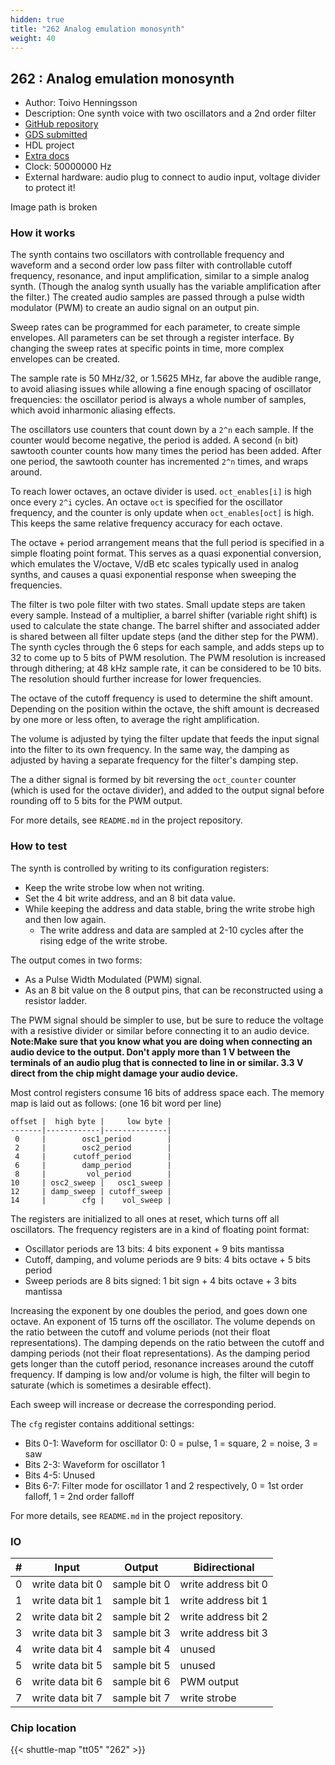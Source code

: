 ```yaml
---
hidden: true
title: "262 Analog emulation monosynth"
weight: 40
---
```


## 262 : Analog emulation monosynth

* Author: Toivo Henningsson
* Description: One synth voice with two oscillators and a 2nd order filter
* [GitHub repository](https://github.com/toivoh/tt05-synth)
* [GDS submitted](https://github.com/toivoh/tt05-synth/actions/runs/6755671643)
* HDL project
* [Extra docs](https://github.com/toivoh/tt05-synth/blob/main/README.md)
* Clock: 50000000 Hz
* External hardware: audio plug to connect to audio input, voltage divider to protect it!

Image path is broken

### How it works

The synth contains two oscillators with controllable frequency and waveform
and a second order low pass filter with controllable cutoff frequency, resonance, and input amplification,
similar to a simple analog synth. (Though the analog synth usually has the variable amplification after the filter.)
The created audio samples are passed through a pulse width modulator (PWM) to create an audio signal on an output pin.

Sweep rates can be programmed for each parameter, to create simple envelopes.
All parameters can be set through a register interface. By changing the sweep rates at specific points in time, more complex envelopes can be created.

The sample rate is 50 MHz/32, or 1.5625 MHz, far above the audible range, to avoid aliasing issues while allowing a fine enough spacing of oscillator frequencies:
the oscillator period is always a whole number of samples, which avoid inharmonic aliasing effects.

The oscillators use counters that count down by a `2^n` each sample. If the counter would become negative, the period is added.
A second (`n` bit) sawtooth counter counts how many times the period has been added.
After one period, the sawtooth counter has incremented `2^n` times, and wraps around.

To reach lower octaves, an octave divider is used. `oct_enables[i]` is high once every `2^i` cycles.
An octave `oct` is specified for the oscillator frequency, and the counter is only update when `oct_enables[oct]` is high.
This keeps the same relative frequency accuracy for each octave.

The octave + period arrangement means that the full period is specified in a simple floating point format.
This serves as a quasi exponential conversion, which emulates the V/octave, V/dB etc scales typically used in analog synths,
and causes a quasi exponential response when sweeping the frequencies.

The filter is two pole filter with two states. Small update steps are taken every sample.
Instead of a multiplier, a barrel shifter (variable right shift) is used to calculate the state change.
The barrel shifter and associated adder is shared between all filter update steps (and the dither step for the PWM).
The synth cycles through the 6 steps for each sample, and adds steps up to 32 to come up to 5 bits of PWM resolution.
The PWM resolution is increased through dithering; at 48 kHz sample rate, it can be considered to be 10 bits.
The resolution should further increase for lower frequencies.

The octave of the cutoff frequency is used to determine the shift amount.
Depending on the position within the octave, the shift amount is decreased by one more or less often, to average the right amplification.

The volume is adjusted by tying the filter update that feeds the input signal into the filter to its own frequency.
In the same way, the damping as adjusted by having a separate frequency for the filter's damping step.

The a dither signal is formed by bit reversing the `oct_counter` counter (which is used for the octave divider),
and added to the output signal before rounding off to 5 bits for the PWM output.

For more details, see `README.md` in the project repository.


### How to test

The synth is controlled by writing to its configuration registers:

- Keep the write strobe low when not writing.
- Set the 4 bit write address, and an 8 bit data value.
- While keeping the address and data stable, bring the write strobe high and then low again.
  - The write address and data are sampled at 2-10 cycles after the rising edge of the write strobe.

The output comes in two forms:

- As a Pulse Width Modulated (PWM) signal.
- As an 8 bit value on the 8 output pins, that can be reconstructed using a resistor ladder.

The PWM signal should be simpler to use, but be sure to reduce the voltage with a resistive divider or similar
before connecting it to an audio device.
**Note:Make sure that you know what you are doing when connecting an audio device to the output.
Don't apply more than 1 V between the terminals of an audio plug that is connected to line in or similar.
3.3 V direct from the chip might damage your audio device.**

Most control registers consume 16 bits of address space each.
The memory map is laid out as follows: (one 16 bit word per line)

```
offset |  high byte |     low byte |
-------|------------|--------------|
 0     |        osc1_period        |
 2     |        osc2_period        |
 4     |      cutoff_period        |
 6     |        damp_period        |
 8     |         vol_period        |
10     | osc2_sweep |   osc1_sweep |
12     | damp_sweep | cutoff_sweep |
14     |        cfg |    vol_sweep |
```

The registers are initialized to all ones at reset, which turns off all oscillators.
The frequency registers are in a kind of floating point format:

- Oscillator periods are 13 bits: 4 bits exponent + 9 bits mantissa
- Cutoff, damping, and volume periods are 9 bits: 4 bits octave + 5 bits period
- Sweep periods are 8 bits signed: 1 bit sign + 4 bits octave + 3 bits mantissa

Increasing the exponent by one doubles the period, and goes down one octave. An exponent of 15 turns off the oscillator.
The volume depends on the ratio between the cutoff and volume periods (not their float representations).
The damping depends on the ratio between the cutoff and damping periods (not their float representations).
As the damping period gets longer than the cutoff period, resonance increases around the cutoff frequency.
If damping is low and/or volume is high, the filter will begin to saturate (which is sometimes a desirable effect).

Each sweep will increase or decrease the corresponding period.

The `cfg` register contains additional settings:

- Bits 0-1: Waveform for oscillator 0: 0 = pulse, 1 = square, 2 = noise, 3 = saw
- Bits 2-3: Waveform for oscillator 1
- Bits 4-5: Unused
- Bits 6-7: Filter mode for oscillator 1 and 2 respectively, 0 = 1st order falloff, 1 = 2nd order falloff

For more details, see `README.md` in the project repository.


### IO

| # | Input        | Output       | Bidirectional      |
|---|--------------|--------------| -------------------|
| 0 | write data bit 0  | sample bit 0 | write address bit 0 |
| 1 | write data bit 1  | sample bit 1 | write address bit 1 |
| 2 | write data bit 2  | sample bit 2 | write address bit 2 |
| 3 | write data bit 3  | sample bit 3 | write address bit 3 |
| 4 | write data bit 4  | sample bit 4 | unused |
| 5 | write data bit 5  | sample bit 5 | unused |
| 6 | write data bit 6  | sample bit 6 | PWM output |
| 7 | write data bit 7  | sample bit 7 | write strobe |

### Chip location

{{< shuttle-map "tt05" "262" >}}
